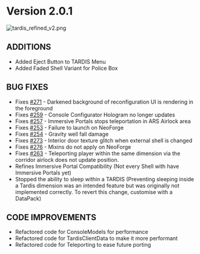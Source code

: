 # Version 2.0.1

![tardis_refined_v2.png](tardis_refined_v2.png)

## ADDITIONS
- Added Eject Button to TARDIS Menu
- Added Faded Shell Variant for Police Box

## BUG FIXES
+ Fixes [#271](https://github.com/WhoCraft/TardisRefined/issues/271) - Darkened background of reconfiguration UI is rendering in the foreground
+ Fixes [#259](https://github.com/WhoCraft/TardisRefined/issues/259) - Console Configurator Hologram no longer updates
+ Fixes [#257](https://github.com/WhoCraft/TardisRefined/issues/257) - Immersive Portals stops teleportation in ARS Airlock area
+ Fixes [#253](https://github.com/WhoCraft/TardisRefined/issues/253) - Failure to launch on NeoForge
+ Fixes [#254](https://github.com/WhoCraft/TardisRefined/issues/254) - Gravity well fall damage
+ Fixes [#273](https://github.com/WhoCraft/TardisRefined/issues/273) - Interior door texture glitch when external shell is changed
+ Fixes [#276](https://github.com/WhoCraft/TardisRefined/issues/276) - Mixins do not apply on NeoForge 
+ Fixes [#263](https://github.com/WhoCraft/TardisRefined/issues/263) - Teleporting player within the same dimension via the corridor airlock does not update position.
+ Refines Immersive Portal Compatibility (Not every Shell with have Immersive Portals yet)
+ Stopped the ability to sleep within a TARDIS (Preventing sleeping inside a Tardis dimension was an intended feature but was originally not implemented correctly. To revert this change, customise with a DataPack)


## CODE IMPROVEMENTS
+ Refactored code for ConsoleModels for performance
+ Refactored code for TardisClientData to make it more performant
+ Refactored code for Teleporting to ease future porting

